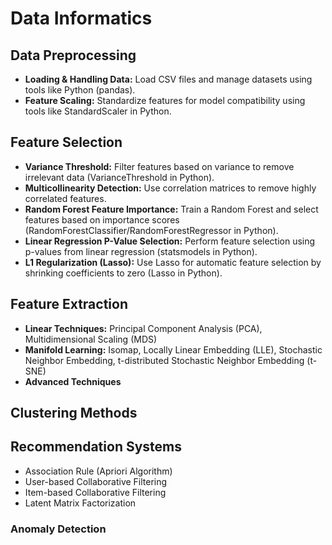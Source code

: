 # Data Informatics

## Data Preprocessing
- **Loading & Handling Data:** Load CSV files and manage datasets using tools like Python (pandas).
- **Feature Scaling:** Standardize features for model compatibility using tools like StandardScaler in Python.

## Feature Selection
- **Variance Threshold:** Filter features based on variance to remove irrelevant data (VarianceThreshold in Python).
- **Multicollinearity Detection:** Use correlation matrices to remove highly correlated features.
- **Random Forest Feature Importance:** Train a Random Forest and select features based on importance scores (RandomForestClassifier/RandomForestRegressor in Python).
- **Linear Regression P-Value Selection:** Perform feature selection using p-values from linear regression (statsmodels in Python).
- **L1 Regularization (Lasso):** Use Lasso for automatic feature selection by shrinking coefficients to zero (Lasso in Python).

## Feature Extraction
- **Linear Techniques:** Principal Component Analysis (PCA), Multidimensional Scaling (MDS)
- **Manifold Learning:** Isomap, Locally Linear Embedding (LLE), Stochastic Neighbor Embedding, t-distributed Stochastic Neighbor Embedding (t-SNE)
- **Advanced Techniques**

## Clustering Methods

## Recommendation Systems
- Association Rule (Apriori Algorithm)
- User-based Collaborative Filtering
- Item-based Collaborative Filtering
- Latent Matrix Factorization

### Anomaly Detection
